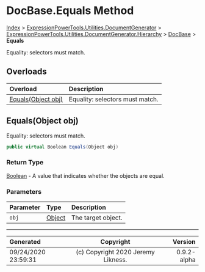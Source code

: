﻿# DocBase.Equals Method

[Index](../index.md) > [ExpressionPowerTools.Utilities.DocumentGenerator](ExpressionPowerTools.Utilities.DocumentGenerator.a.md) > [ExpressionPowerTools.Utilities.DocumentGenerator.Hierarchy](ExpressionPowerTools.Utilities.DocumentGenerator.Hierarchy.n.md) > [DocBase](ExpressionPowerTools.Utilities.DocumentGenerator.Hierarchy.DocBase.cs.md) > **Equals**

Equality: selectors must match.

## Overloads

| Overload | Description |
| :-- | :-- |
| [Equals(Object obj)](#equalsobject-obj) | Equality: selectors must match. |
## Equals(Object obj)

Equality: selectors must match.

```csharp
public virtual Boolean Equals(Object obj)
```

### Return Type

 [Boolean](https://docs.microsoft.com/dotnet/api/system.boolean)  - A value that indicates whether the objects are equal.

### Parameters

| Parameter | Type | Description |
| :-- | :-- | :-- |
| `obj` | [Object](https://docs.microsoft.com/dotnet/api/system.object) | The target object. |



---

| Generated | Copyright | Version |
| :-- | :-: | --: |
| 09/24/2020 23:59:31 | (c) Copyright 2020 Jeremy Likness. | 0.9.2-alpha |
